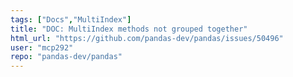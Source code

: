 ```yaml
---
tags: ["Docs","MultiIndex"]
title: "DOC: MultiIndex methods not grouped together"
html_url: "https://github.com/pandas-dev/pandas/issues/50496"
user: "mcp292"
repo: "pandas-dev/pandas"
---
```


